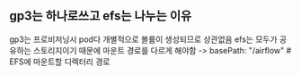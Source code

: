 ## gp3는 하나로쓰고 efs는 나누는 이유
gp3는 프로비저닝시 pod다 개별적으로 볼륨이 생성되므로 상관없음
efs는 모두가 공유하는 스토리지이기 때문에 마운트 경로를 다르게 해야함
-> basePath: "/airflow" # EFS에 마운트할 디렉터리 경로